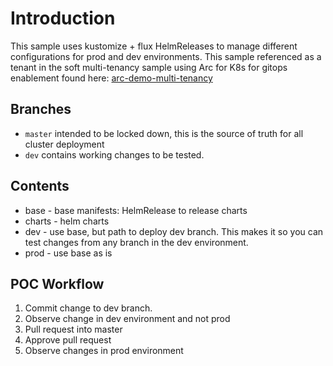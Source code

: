 # Introduction

This sample uses kustomize + flux HelmReleases to manage different configurations for prod and dev environments. This sample referenced as a tenant in the soft multi-tenancy sample using Arc for K8s for gitops enablement found here: [arc-demo-multi-tenancy](https://github.com/Azure/arc-demo-multi-tenancy)

## Branches

- `master` intended to be locked down, this is the source of truth for all cluster deployment
- `dev` contains working changes to be tested.

## Contents

- base - base manifests: HelmRelease to release charts
- charts - helm charts
- dev - use base, but path to deploy dev branch. This makes it so you can test changes from any branch in the dev environment.
- prod - use base as is

## POC Workflow

1. Commit change to dev branch.
1. Observe change in dev environment and not prod
1. Pull request into master
1. Approve pull request
1. Observe changes in prod environment
